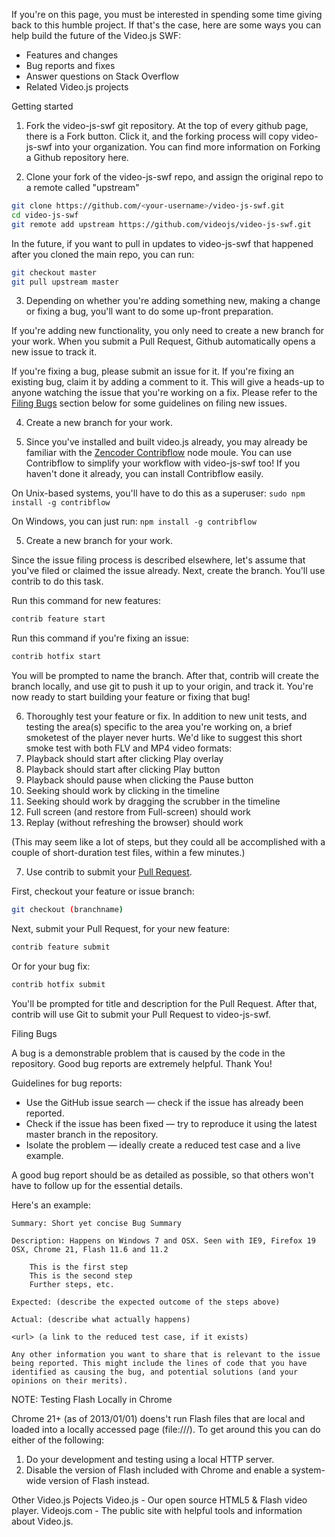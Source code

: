 If you're on this page, you must be interested in spending some time giving back to this humble project. If that's the case, here are some ways you can help build the future of the Video.js SWF:

- Features and changes
- Bug reports and fixes
- Answer questions on Stack Overflow
- Related Video.js projects

Getting started

1. Fork the video-js-swf git repository. At the top of every github page, there is a Fork button. Click it, and the forking process will copy video-js-swf into your organization. You can find more information on Forking a Github repository here.

2. Clone your fork of the video-js-swf repo, and assign the original repo to a remote called "upstream"
```bash
git clone https://github.com/<your-username>/video-js-swf.git
cd video-js-swf
git remote add upstream https://github.com/videojs/video-js-swf.git
```
In the future, if you want to pull in updates to video-js-swf that happened after you cloned the main repo, you can run:
```bash
git checkout master
git pull upstream master
```

3. Depending on whether you're adding something new, making a change or fixing a bug, you'll want to do some up-front preparation.

  If you're adding new functionality, you only need to create a new branch for your work. When you submit a Pull Request, Github automatically opens a new issue to track it.

  If you're fixing a bug, please submit an issue for it. If you're fixing an existing bug, claim it by adding a comment to it. This will give a heads-up to anyone watching the issue that you're working on a fix. Please refer to the [Filing Bugs](#bugs) section below for some guidelines on filing new issues.
        
4. Create a new branch for your work.

4. Since you've installed and built video.js already, you may already be familiar with the [Zencoder Contribflow](https://github.com/zencoder/contribflow) node moule.  You can use Contribflow to simplify your workflow with video-js-swf too!
If you haven't done it already, you can install Contribflow easily.
  
  On Unix-based systems, you'll have to do this as a superuser:
  `sudo npm install -g contribflow`

  On Windows, you can just run:
  `npm install -g contribflow`

5. Create a new branch for your work.

  Since the issue filing process is described elsewhere, let's assume that you've filed or claimed the issue already.
  Next, create the branch. You'll use contrib to do this task.

  Run this command for new features:
  ```bash
  contrib feature start
  ```

  Run this command if you're fixing an issue:
  ```bash
  contrib hotfix start
  ```

  You will be prompted to name the branch.  After that, contrib will create the branch locally, and use git to push it up to your origin, and track it.  You're now ready to start building your feature or fixing that bug!

6. Thoroughly test your feature or fix. In addition to new unit tests, and testing the area(s) specific to the area you're working on, a brief smoketest of the player never hurts. We'd like to suggest this short smoke test with both FLV and MP4 video formats:
  1. Playback should start after clicking Play overlay
  2. Playback should start after clicking Play button
  3. Playback should pause when clicking the Pause button
  4. Seeking should work by clicking in the timeline
  5. Seeking should work by dragging the scrubber in the timeline
  6. Full screen (and restore from Full-screen) should work
  7. Replay (without refreshing the browser) should work

  (This may seem like a lot of steps, but they could all be accomplished with a couple of short-duration test files, within a few minutes.)

7. Use contrib to submit your [Pull Request](#pull-requests).

  First, checkout your feature or issue branch:
  ```bash
  git checkout (branchname)
  ```

  Next, submit your Pull Request, for your new feature:
  ```bash
  contrib feature submit
  ```
  Or for your bug fix:
  ```bash
  contrib hotfix submit
  ```

  You'll be prompted for title and description for the Pull Request.  After that, contrib will use Git to submit your Pull Request to video-js-swf.


Filing Bugs

A bug is a demonstrable problem that is caused by the code in the repository. Good bug reports are extremely helpful. Thank You!

Guidelines for bug reports:

- Use the GitHub issue search — check if the issue has already been reported.
- Check if the issue has been fixed — try to reproduce it using the latest master branch in the repository.
- Isolate the problem — ideally create a reduced test case and a live example.

A good bug report should be as detailed as possible, so that others won't have to follow up for the essential details.

Here's an example:

    Summary: Short yet concise Bug Summary

    Description: Happens on Windows 7 and OSX. Seen with IE9, Firefox 19 OSX, Chrome 21, Flash 11.6 and 11.2

        This is the first step
        This is the second step
        Further steps, etc.

    Expected: (describe the expected outcome of the steps above)

    Actual: (describe what actually happens)

    <url> (a link to the reduced test case, if it exists)

    Any other information you want to share that is relevant to the issue being reported. This might include the lines of code that you have identified as causing the bug, and potential solutions (and your opinions on their merits).

NOTE: Testing Flash Locally in Chrome

Chrome 21+ (as of 2013/01/01) doens't run Flash files that are local and loaded into a locally accessed page (file:///). To get around this you can do either of the following:

1. Do your development and testing using a local HTTP server.
2. Disable the version of Flash included with Chrome and enable a system-wide version of Flash instead.

Other Video.js Pojects
Video.js - Our open source HTML5 & Flash video player.
Videojs.com - The public site with helpful tools and information about Video.js.

